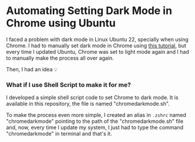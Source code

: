 # Automating Setting Dark Mode in Chrome using Ubuntu

I faced a problem with dark mode in Linux Ubuntu 22, specially when using Chrome. I had to manually set dark mode in Chrome using [this tutorial](https://dev.to/ankitbrijwasi/enable-dark-mode-in-chrome-on-ubuntu-20na), but every time I updated Ubuntu, Chrome was set to light mode again and I had to manually make the process all over again.

Then, I had an idea 💡

### What if I use Shell Script to make it for me?

I developed a simple shell script code to set Chrome to dark mode. It is available in this repository, the file is named "chromedarkmode.sh".

To make the process even more simple, I created an alias in `.zshrc` named "chromedarkmode" pointing to the path of the "chromedarkmode.sh" file and, now, every time I update my system, I just had to type the command "chromedarkmode" in terminal and that's it.
